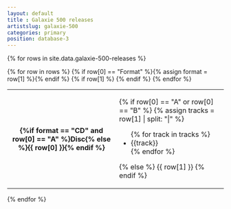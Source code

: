 ```yaml
---
layout: default
title : Galaxie 500 releases
artistslug: galaxie-500
categories: primary
position: database-3
---
```

{% for rows in site.data.galaxie-500-releases %}
<table class="table table-dark w-100">
{% for row in rows %}
{% if row[0] == "Format" %}{% assign format = row[1] %}{% endif %}
{% if row[1] %}
<tr>
<th>{%if format == "CD" and row[0] == "A" %}Disc{% else %}{{ row[0] }}{% endif %}</th>
<td>

{% if row[0] == "A" or row[0] == "B" %}
    {% assign tracks = row[1] | split: "|" %}
    <ul>
    {% for track in tracks %}
        <li>{{track}}</li>
    {% endfor %}
    </ul>
{% else %}
   {{ row[1] }}
{% endif %}
</td>
</tr>
{% endif %}
{% endfor %}
</table>
{% endfor %}

